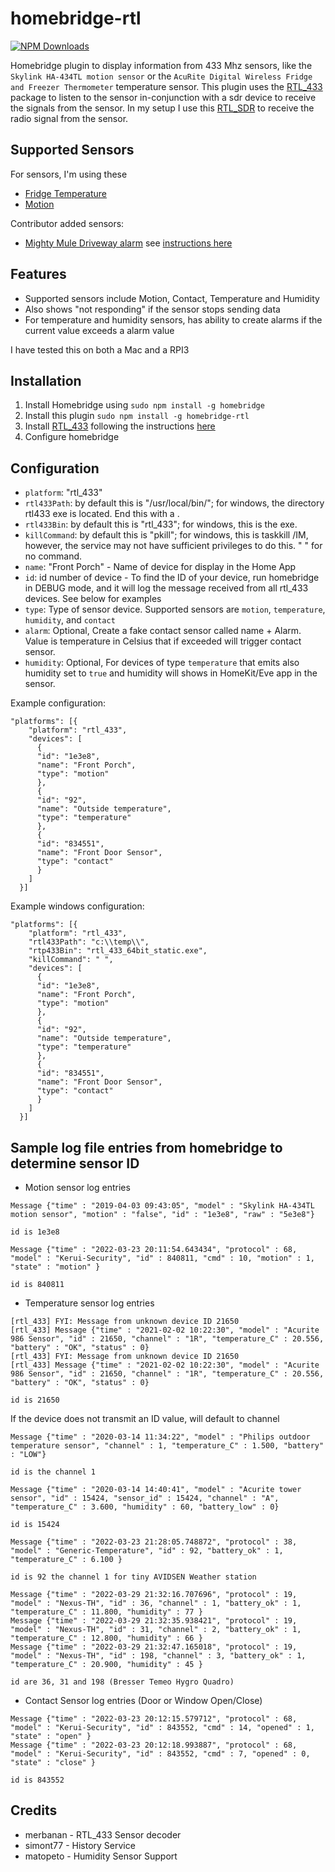 # homebridge-rtl

[![NPM Downloads](https://img.shields.io/npm/dm/homebridge-rtl.svg?style=flat)](https://npmjs.org/package/homebridge-rtl)

Homebridge plugin to display information from 433 Mhz sensors, like the `Skylink HA-434TL motion sensor` or the `AcuRite Digital Wireless Fridge and Freezer Thermometer` temperature sensor.  This plugin uses the [RTL_433](https://github.com/merbanan/rtl_433) package to listen to the sensor in-conjunction with a sdr device to receive the signals from the sensor.  In my setup I use this [RTL_SDR](https://www.amazon.ca/gp/product/B00PAGS0HO/ref=ppx_yo_dt_b_asin_title_o07_s00?ie=UTF8&psc=1) to receive the radio signal from the sensor.

## Supported Sensors
For sensors, I'm using these

* [Fridge Temperature](https://www.amazon.ca/gp/product/B004QJVU78/ref=ppx_yo_dt_b_asin_title_o01_s00?ie=UTF8&psc=1)
* [Motion](https://www.amazon.ca/gp/product/B003CWGDTK/ref=ppx_yo_dt_b_asin_title_o05_s00?ie=UTF8&psc=1)

Contributor added sensors:
* [Mighty Mule Driveway alarm](https://www.amazon.com/Mighty-Mule-Wireless-Driveway-FM231/dp/B003765W0W) see [instructions here](MIGHTY-MULE-DRIVEWAY-ALARM-INSTRUCTIONS.md)

## Features
* Supported sensors include Motion, Contact, Temperature and Humidity
* Also shows "not responding" if the sensor stops sending data
* For temperature and humidity sensors, has ability to create alarms if the current value exceeds a alarm value

I have tested this on both a Mac and a RPI3

## Installation
1.	Install Homebridge using
`sudo npm install -g homebridge`
2.	Install this plugin
`sudo npm install -g homebridge-rtl`
3.	Install [RTL_433](https://github.com/merbanan/rtl_433) following the instructions [here](https://github.com/merbanan/rtl_433#installation-instructions)
4. Configure homebridge

## Configuration
* `platform`: "rtl_433"
* `rtl433Path`: by default this is "/usr/local/bin/"; for windows, the directory rtl433 exe is located.  End this with a \.
* `rtl433Bin`: by default this is "rtl_433";  for windows, this is the exe.
* `killCommand`: by default this is "pkill"; for windows, this is taskkill /IM, however, the service may not have sufficient privileges to do this. " " for no command.
* `name`: "Front Porch" - Name of device for display in the Home App
* `id`: id number of device - To find the ID of your device, run homebridge in DEBUG mode, and it will log the message received from all rtl_433 devices.  See below for examples
* `type`: Type of sensor device.  Supported sensors are `motion`, `temperature`, `humidity`, and `contact`
* `alarm`: Optional, Create a fake contact sensor called name + Alarm.  Value is temperature in Celsius that if exceeded will trigger contact sensor.
* `humidity`: Optional, For devices of type `temperature` that emits also humidity set to `true` and humidity will shows in HomeKit/Eve app in the sensor.

Example configuration:

```
"platforms": [{
    "platform": "rtl_433",
    "devices": [
      {
      "id": "1e3e8",
      "name": "Front Porch",
      "type": "motion"
      },
      {
      "id": "92",
      "name": "Outside temperature",
      "type": "temperature"
      },
      {
      "id": "834551",
      "name": "Front Door Sensor",
      "type": "contact"
      }
    ]
  }]
```

Example windows configuration:

```
"platforms": [{
    "platform": "rtl_433",
	"rtl433Path": "c:\\temp\\",
	"rtp433Bin": "rtl_433_64bit_static.exe",
	"killCommand": " ",
    "devices": [
      {
      "id": "1e3e8",
      "name": "Front Porch",
      "type": "motion"
      },
      {
      "id": "92",
      "name": "Outside temperature",
      "type": "temperature"
      },
      {
      "id": "834551",
      "name": "Front Door Sensor",
      "type": "contact"
      }
    ]
  }]
```

## Sample log file entries from homebridge to determine sensor ID

* Motion sensor log entries

```
Message {"time" : "2019-04-03 09:43:05", "model" : "Skylink HA-434TL motion sensor", "motion" : "false", "id" : "1e3e8", "raw" : "5e3e8"}

id is 1e3e8

Message {"time" : "2022-03-23 20:11:54.643434", "protocol" : 68, "model" : "Kerui-Security", "id" : 840811, "cmd" : 10, "motion" : 1, "state" : "motion" }

id is 840811
```

* Temperature sensor log entries

```
[rtl_433] FYI: Message from unknown device ID 21650
[rtl_433] Message {"time" : "2021-02-02 10:22:30", "model" : "Acurite 986 Sensor", "id" : 21650, "channel" : "1R", "temperature_C" : 20.556, "battery" : "OK", "status" : 0}
[rtl_433] FYI: Message from unknown device ID 21650
[rtl_433] Message {"time" : "2021-02-02 10:22:30", "model" : "Acurite 986 Sensor", "id" : 21650, "channel" : "1R", "temperature_C" : 20.556, "battery" : "OK", "status" : 0}

id is 21650
```

If the device does not transmit an ID value, will default to channel

```
Message {"time" : "2020-03-14 11:34:22", "model" : "Philips outdoor temperature sensor", "channel" : 1, "temperature_C" : 1.500, "battery" : "LOW"}

id is the channel 1
```

```
Message {"time" : "2020-03-14 14:40:41", "model" : "Acurite tower sensor", "id" : 15424, "sensor_id" : 15424, "channel" : "A", "temperature_C" : 3.600, "humidity" : 60, "battery_low" : 0}

id is 15424
```

```
Message {"time" : "2022-03-23 21:28:05.748872", "protocol" : 38, "model" : "Generic-Temperature", "id" : 92, "battery_ok" : 1, "temperature_C" : 6.100 }

id is 92 the channel 1 for tiny AVIDSEN Weather station
```

```
Message {"time" : "2022-03-29 21:32:16.707696", "protocol" : 19, "model" : "Nexus-TH", "id" : 36, "channel" : 1, "battery_ok" : 1, "temperature_C" : 11.800, "humidity" : 77 }
Message {"time" : "2022-03-29 21:32:35.938421", "protocol" : 19, "model" : "Nexus-TH", "id" : 31, "channel" : 2, "battery_ok" : 1, "temperature_C" : 12.800, "humidity" : 66 }
Message {"time" : "2022-03-29 21:32:47.165018", "protocol" : 19, "model" : "Nexus-TH", "id" : 198, "channel" : 3, "battery_ok" : 1, "temperature_C" : 20.900, "humidity" : 45 }

id are 36, 31 and 198 (Bresser Temeo Hygro Quadro)
```

* Contact Sensor log entries (Door or Window Open/Close)

```
Message {"time" : "2022-03-23 20:12:15.579712", "protocol" : 68, "model" : "Kerui-Security", "id" : 843552, "cmd" : 14, "opened" : 1, "state" : "open" }
Message {"time" : "2022-03-23 20:12:18.993887", "protocol" : 68, "model" : "Kerui-Security", "id" : 843552, "cmd" : 7, "opened" : 0, "state" : "close" }

id is 843552
```

## Credits
* merbanan - RTL_433 Sensor decoder
* simont77 - History Service
* matopeto - Humidity Sensor Support
